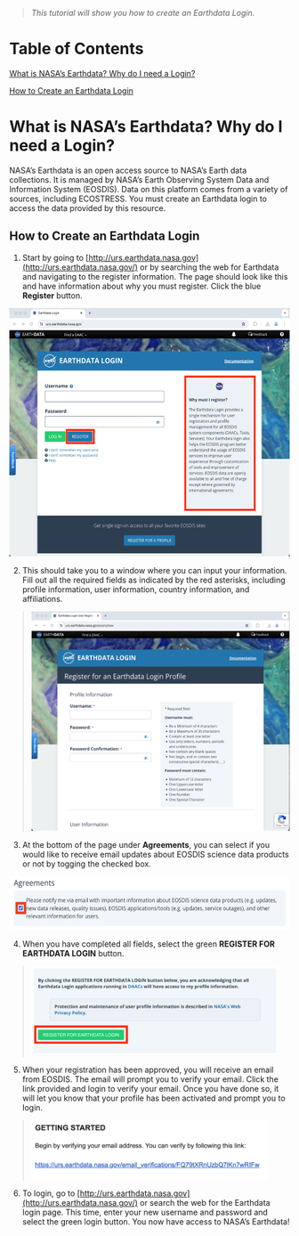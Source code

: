 > *This tutorial will show you how to create an Earthdata Login.*

# Table of Contents

[What is NASA’s Earthdata? Why do I need a Login?](#what-is-nasas-earthdata-why-do-i-need-a-login)

[How to Create an Earthdata Login](#how-to-create-an-earthdata-login)

# What is NASA’s Earthdata? Why do I need a Login?

NASA’s Earthdata is an open access source to NASA’s Earth data
collections. It is managed by NASA’s Earth Observing System Data and
Information System (EOSDIS). Data on this platform comes from a variety
of sources, including ECOSTRESS. You must create an Earthdata login to
access the data provided by this resource.

## How to Create an Earthdata Login

1.  Start by going to
    [http://urs.earthdata.nasa.gov](http://urs.earthdata.nasa.gov/) or
    by searching the web for Earthdata and navigating to the register
    information. The page should look like this and have information
    about why you must register. Click the blue **Register** button.

<img src="03-Creating_an_Earthdata_Login_images/media/image1.png"
style="width:5.792in;height:4.65278in"
alt="Graphical user interface, text Description automatically generated" />

2.  This should take you to a window where you can input your
    information. Fill out all the required fields as indicated by the
    red asterisks, including profile information, user information,
    country information, and affiliations.

> <img src="03-Creating_an_Earthdata_Login_images/media/image2.png"
> style="width:5.09722in;height:4.09575in"
> alt="Graphical user interface Description automatically generated" />

3.  At the bottom of the page under **Agreements**, you can select if
    you would like to receive email updates about EOSDIS science data
    products or not by togging the checked box.

<img src="03-Creating_an_Earthdata_Login_images/media/image3.png"
style="width:5.84722in;height:1.0014in"
alt="Graphical user interface, text, application Description automatically generated" />

4.  When you have completed all fields, select the green **REGISTER FOR
    EARTHDATA LOGIN** button.

> <img src="03-Creating_an_Earthdata_Login_images/media/image4.png"
> style="width:4.625in;height:1.67656in"
> alt="Graphical user interface, text, application, Teams Description automatically generated" />

5.  When your registration has been approved, you will receive an email
    from EOSDIS. The email will prompt you to verify your email. Click
    the link provided and login to verify your email. Once you have done
    so, it will let you know that your profile has been activated and
    prompt you to login.

> <img src="03-Creating_an_Earthdata_Login_images/media/image5.png"
> style="width:4.41614in;height:1.11111in"
> alt="Graphical user interface, text, application Description automatically generated" />

6.  To login, go to
    [http://urs.earthdata.nasa.gov](http://urs.earthdata.nasa.gov/) or
    search the web for the Earthdata login page. This time, enter your
    new username and password and select the green login button. You now
    have access to NASA’s Earthdata!
